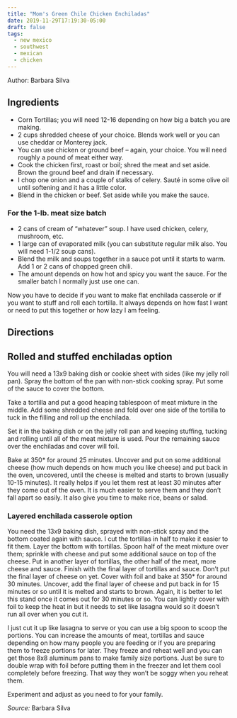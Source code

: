 ```yaml
---
title: "Mom's Green Chile Chicken Enchiladas"
date: 2019-11-29T17:19:30-05:00
draft: false
tags:
  - new mexico
  - southwest
  - mexican
  - chicken
---
```


Author: Barbara Silva

## Ingredients

- Corn Tortillas; you will need 12-16 depending on how big a batch you are making.
- 2 cups shredded cheese of your choice. Blends work well or you can use cheddar or Monterey jack.
- You can use chicken or ground beef – again, your choice. You will need roughly a pound of meat either way.
- Cook the chicken first, roast or boil; shred the meat and set aside. Brown the ground beef and drain if necessary.
- I chop one onion and a couple of stalks of celery. Sauté in some olive oil until softening and it has a little color.
- Blend in the chicken or beef. Set aside while you make the sauce.

### For the 1-lb. meat size batch

- 2 cans of cream of “whatever” soup. I have used chicken, celery, mushroom, etc.
- 1 large can of evaporated milk (you can substitute regular milk also. You will need 1-1/2 soup cans).
- Blend the milk and soups together in a sauce pot until it starts to warm. Add 1 or 2 cans of chopped green chili.
- The amount depends on how hot and spicy you want the sauce. For the smaller batch I normally just use one can.

Now you have to decide if you want to make flat enchilada casserole or if you want to stuff and roll each tortilla.
It always depends on how fast I want or need to put this together or how lazy I am feeling.

## Directions

## Rolled and stuffed enchiladas option

You will need a 13x9 baking dish or cookie sheet with sides (like my jelly roll pan). Spray the bottom of the pan with non-stick cooking spray. Put some of the sauce to cover the bottom.

Take a tortilla and put a good heaping tablespoon of meat mixture in the middle. Add some shredded cheese and fold over one side of the tortilla to tuck in the filling and roll up the enchilada.

Set it in the baking dish or on the jelly roll pan and keeping stuffing, tucking and rolling until all of the meat mixture is used. Pour the remaining sauce over the enchiladas and cover will foil.

Bake at 350\* for around 25 minutes. Uncover and put on some additional cheese (how much depends on how much you like cheese) and put back in the oven, uncovered, until the cheese is melted and starts to brown (usually 10-15 minutes). It really helps if you let them rest at least 30 minutes after they come out of the oven. It is much easier to serve them and they don’t fall apart so easily. It also give you time to make rice, beans or salad.

### Layered enchilada casserole option

You need the 13x9 baking dish, sprayed with non-stick spray and the bottom coated again with sauce. I cut the tortillas in half to make it easier to fit them. Layer the bottom with tortillas. Spoon half of the meat mixture over them; sprinkle with cheese and put some additional sauce on top of the cheese. Put in another layer of tortillas, the other half of the meat, more cheese and sauce. Finish with the final layer of tortillas and sauce. Don’t put the final layer of cheese on yet. Cover with foil and bake at 350\* for around 30 minutes. Uncover, add the final layer of cheese and put back in for 15 minutes or so until it is melted and starts to brown. Again, it is better to let this stand once it comes out for 30 minutes or so. You can lightly cover with foil to keep the heat in but it needs to set like lasagna would so it doesn’t run all over when you cut it.

I just cut it up like lasagna to serve or you can use a big spoon to scoop the portions. You can increase the amounts of meat, tortillas and sauce depending on how many people you are feeding or if you are preparing them to freeze portions for later. They freeze and reheat well and you can get those 8x8 aluminum pans to make family size portions. Just be sure to double wrap with foil before putting them in the freezer and let them cool completely before freezing. That way they won’t be soggy when you reheat them.

Experiment and adjust as you need to for your family.

_Source:_ Barbara Silva
